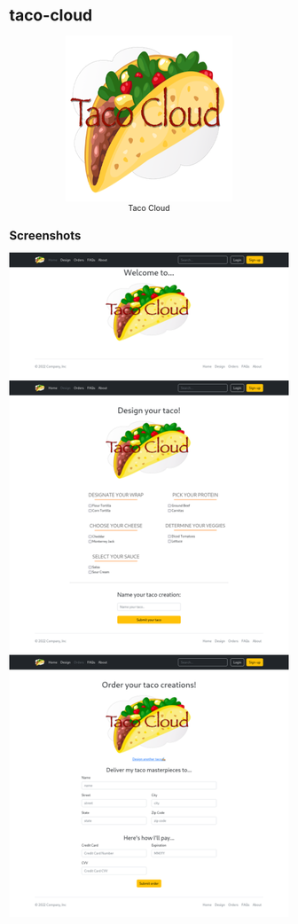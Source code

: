 # taco-cloud

<p align="center">
  <img width="300" height="300" src="https://raw.githubusercontent.com/mostafamt/taco-cloud/main/src/main/resources/static/images/TacoCloud.png"><br/>
  Taco Cloud
</p>

## Screenshots
![](https://raw.githubusercontent.com/mostafamt/taco-cloud/main/screenshots/Firefox_Screenshot_2022-12-03T01-50-52.946Z.png)
![](https://raw.githubusercontent.com/mostafamt/taco-cloud/main/screenshots/Firefox_Screenshot_2022-12-03T01-51-07.647Z.png)
![](https://raw.githubusercontent.com/mostafamt/taco-cloud/main/screenshots/Firefox_Screenshot_2022-12-03T01-51-21.371Z.png)
